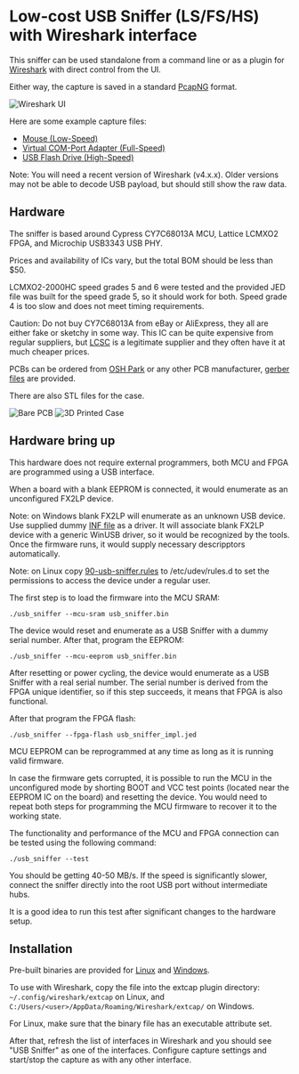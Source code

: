 # Low-cost USB Sniffer (LS/FS/HS) with Wireshark interface

This sniffer can be used standalone from a command line or as a plugin for
[Wireshark](https://www.wireshark.org/) with direct control from the UI.

Either way, the capture is saved in a standard [PcapNG](https://pcapng.com/) format.

![Wireshark UI](doc/wireshark.png)

Here are some example capture files:

 * [Mouse (Low-Speed)](doc/usb_ls_mouse.pcapng)
 * [Virtual COM-Port Adapter (Full-Speed)](doc/usb_fs_vcp.pcapng)
 * [USB Flash Drive (High-Speed)](doc/usb_hs_flash_drive.pcapng)

Note: You will need a recent version of Wireshark (v4.x.x). Older versions may
not be able to decode USB payload, but should still show the raw data.

## Hardware

The sniffer is based around Cypress CY7C68013A MCU, Lattice LCMXO2 FPGA, and
Microchip USB3343 USB PHY.

Prices and availability of ICs vary, but the total BOM should be less than $50.

LCMXO2-2000HC speed grades 5 and 6 were tested and the provided JED file was built
for the speed grade 5, so it should work for both. Speed grade 4 is too slow and
does not meet timing requirements.

Caution: Do not buy CY7C68013A from eBay or AliExpress, they all are either fake
or sketchy in some way. This IC can be quite expensive from regular suppliers,
but [LCSC](https://www.lcsc.com/) is a legitimate supplier and they often have
it at much cheaper prices.

PCBs can be ordered from [OSH Park](https://oshpark.com/shared_projects/avWPFMNs)
or any other PCB manufacturer, [gerber files](bin/usb-sniffer-gerbers.zip) are provided.

There are also STL files for the case.

![Bare PCB](doc/pcb.jpg) ![3D Printed Case](doc/case.jpg)

## Hardware bring up

This hardware does not require external programmers, both MCU and FPGA are programmed
using a USB interface.

When a board with a blank EEPROM is connected, it would enumerate as an unconfigured
FX2LP device.

Note: on Windows blank FX2LP will enumerate as an unknown USB device. Use supplied
dummy [INF file](bin/blank_fx2lp.inf) as a driver. It will associate blank FX2LP device
with a generic WinUSB driver, so it would be recognized by the tools. Once the firmware
runs, it would supply necessary descripptors automatically.

Note: on Linux copy [90-usb-sniffer.rules](bin/90-usb-sniffer.rules) to /etc/udev/rules.d
to set the permissions to access the device under a regular user.

The first step is to load the firmware into the MCU SRAM:
```
./usb_sniffer --mcu-sram usb_sniffer.bin
```

The device would reset and enumerate as a USB Sniffer with a dummy serial number. After that,
program the EEPROM:
```
./usb_sniffer --mcu-eeprom usb_sniffer.bin
```

After resetting or power cycling, the device would enumerate as a USB Sniffer with a
real serial number. The serial number is derived from the FPGA unique identifier,
so if this step succeeds, it means that FPGA is also functional.

After that program the FPGA flash:
```
./usb_sniffer --fpga-flash usb_sniffer_impl.jed
```

MCU EEPROM can be reprogrammed at any time as long as it is running valid firmware.

In case the firmware gets corrupted, it is possible to run the MCU in the unconfigured
mode by shorting BOOT and VCC test points (located near the EEPROM IC on the board) and
resetting the device. You would need to repeat both steps for programming the MCU
firmware to recover it to the working state.

The functionality and performance of the MCU and FPGA connection can be tested using
the following command:
```
./usb_sniffer --test
```
You should be getting 40-50 MB/s. If the speed is significantly slower, connect the
sniffer directly into the root USB port without intermediate hubs.

It is a good idea to run this test after significant changes to the hardware setup.

## Installation

Pre-built binaries are provided for [Linux](bin/usb_sniffer_linux) and
[Windows](bin/usb_sniffer_win.exe).

To use with Wireshark, copy the file into the extcap plugin directory:
`~/.config/wireshark/extcap` on Linux, and
`C:/Users/<user>/AppData/Roaming/Wireshark/extcap/` on Windows.

For Linux, make sure that the binary file has an executable attribute set.

After that, refresh the list of interfaces in Wireshark and you should see
"USB Sniffer" as one of the interfaces. Configure capture settings and start/stop
the capture as with any other interface.

